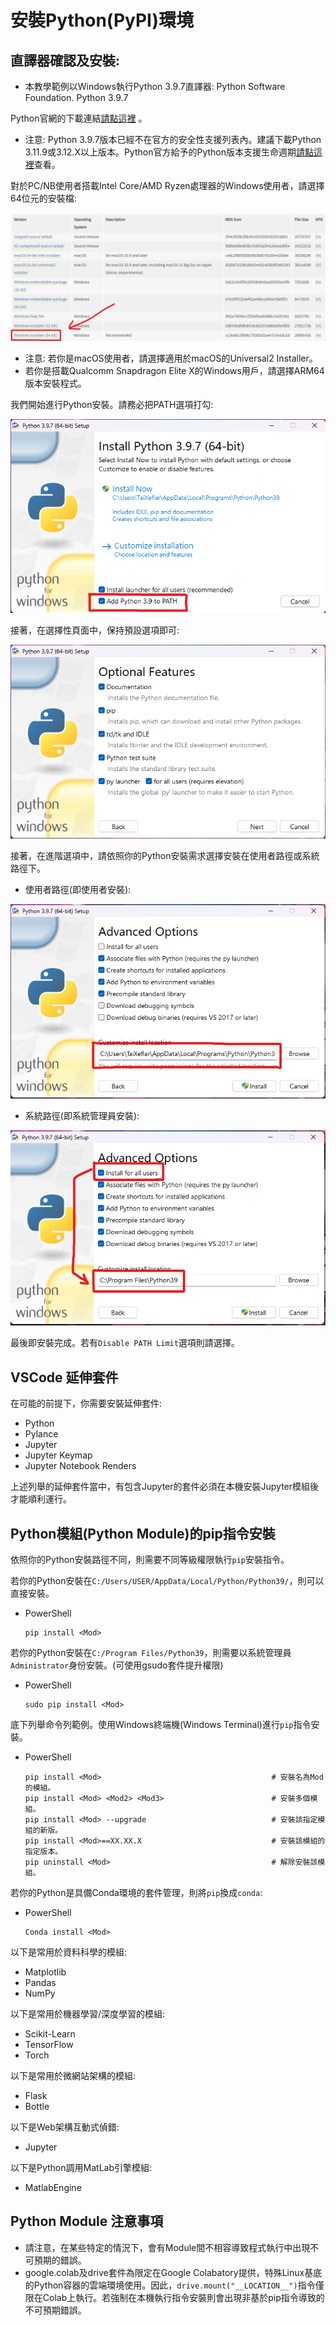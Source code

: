 # 安裝Python(PyPI)環境 
 
## 直譯器確認及安裝:  

  - 本教學範例以Windows執行Python 3.9.7直譯器:  Python Software Foundation. Python 3.9.7

  
  Python官網的下載連結[請點這裡](https://www.python.org/downloads/) 。
   - 注意: Python 3.9.7版本已經不在官方的安全性支援列表內。建議下載Python 3.11.9或3.12.X以上版本。Python官方給予的Python版本支援生命週期[請點這裡](https://devguide.python.org/versions/)查看。

  對於PC/NB使用者搭載Intel Core/AMD Ryzen處理器的Windows使用者，請選擇64位元的安裝檔:

   ![image](../Markdown%20Image/vscode_python_inst0.png)

   - 注意: 若你是macOS使用者，請選擇適用於macOS的Universal2 Installer。
   - 若你是搭載Qualcomm Snapdragon Elite X的Windows用戶，請選擇ARM64版本安裝程式。
  
  我們開始進行Python安裝。請務必把PATH選項打勾:
   
   ![image](../Markdown%20Image/vscode_python_inst1.png)

  接著，在選擇性頁面中，保持預設選項即可:
    
   ![image](../Markdown%20Image/vscode_python_inst2.png)

  接著，在進階選項中，請依照你的Python安裝需求選擇安裝在使用者路徑或系統路徑下。
   - 使用者路徑(即使用者安裝):
    
   ![image](../Markdown%20Image/vscode_python_inst3_user.png)

   - 系統路徑(即系統管理員安裝):

   ![image](../Markdown%20Image/vscode_python_inst3_sudo.png)

  最後即安裝完成。若有`Disable PATH Limit`選項則請選擇。  
    
## VSCode 延伸套件 

在可能的前提下，你需要安裝延伸套件:

  - Python
  - Pylance
  - Jupyter
  - Jupyter Keymap
  - Jupyter Notebook Renders

上述列舉的延伸套件當中，有包含Jupyter的套件必須在本機安裝Jupyter模組後才能順利運行。

## Python模組(Python Module)的pip指令安裝

依照你的Python安裝路徑不同，則需要不同等級權限執行`pip`安裝指令。

若你的Python安裝在`C:/Users/USER/AppData/Local/Python/Python39/`，則可以直接安裝。
 - PowerShell
    ```
    pip install <Mod>
    ```
    
若你的Python安裝在`C:/Program Files/Python39`，則需要以系統管理員`Administrator`身份安裝。(可使用gsudo套件提升權限)
 - PowerShell
    ```
    sudo pip install <Mod>
    ```

底下列舉命令列範例。使用Windows終端機(Windows Terminal)進行`pip`指令安裝。
 - PowerShell
    ```
    pip install <Mod>                                      # 安裝名為Mod的模組。
    pip install <Mod> <Mod2> <Mod3>                        # 安裝多個模組。
    pip install <Mod> --upgrade                            # 安裝該指定模組的新版。
    pip install <Mod>==XX.XX.X                             # 安裝該模組的指定版本。
    pip uninstall <Mod>                                    # 解除安裝該模組。
    ```

若你的Python是具備Conda環境的套件管理，則將`pip`換成`conda`:
 - PowerShell
   ```
   Conda install <Mod>
   ```


以下是常用於資料科學的模組:
  - Matplotlib
  - Pandas
  - NumPy

以下是常用於機器學習/深度學習的模組:
  - Scikit-Learn
  - TensorFlow
  - Torch

以下是常用於微網站架構的模組:
  - Flask
  - Bottle

以下是Web架構互動式偵錯:
  - Jupyter

以下是Python調用MatLab引擎模組:
  - MatlabEngine


## Python Module 注意事項

  - 請注意，在某些特定的情況下，會有Module間不相容導致程式執行中出現不可預期的錯誤。
  - google.colab及drive套件為限定在Google Colabatory提供，特殊Linux基底的Python容器的雲端環境使用。因此，`drive.mount("__LOCATION__")`指令僅限在Colab上執行。若強制在本機執行指令安裝則會出現非基於pip指令導致的不可預期錯誤。
  
